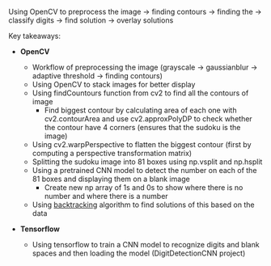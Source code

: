 Using OpenCV to preprocess the image -> finding contours -> finding the -> classify digits -> find solution -> overlay solutions

Key takeaways:
- **OpenCV**
    - Workflow of preprocessing the image (grayscale → gaussianblur → adaptive threshold → finding contours)
    - Using OpenCV to stack images for better display
    - Using findCountours function from cv2 to find all the contours of image
	    - Find biggest contour by calculating area of each one with cv2.contourArea and use cv2.approxPolyDP to check whether the contour have 4 corners (ensures that the sudoku is the image)
    - Using cv2.warpPerspective to flatten the biggest contour (first by computing a perspective transformation matrix)
    - Splitting the sudoku image into 81 boxes using np.vsplit and np.hsplit
    - Using a pretrained CNN model to detect the number on each of the 81 boxes and displaying them on a blank image
        - Create new np array of 1s and 0s to show where there is no number and where there is a number
    - Using <u>backtracking</u> algorithm to find solutions of this based on the data

- **Tensorflow**
    - Using tensorflow to train a CNN model to recognize digits and blank spaces and then loading the model (DigitDetectionCNN project)